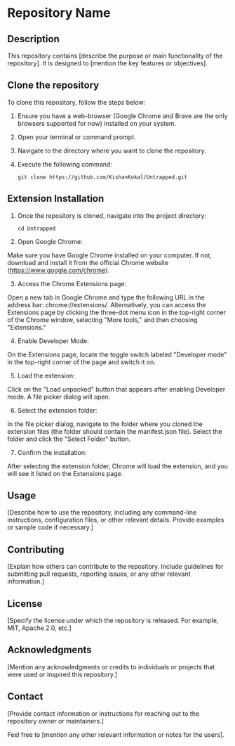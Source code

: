 # Repository Name

## Description

This repository contains [describe the purpose or main functionality of the repository]. It is designed to [mention the key features or objectives].

## Clone the repository

To clone this repository, follow the steps below:

1. Ensure you have a web-browser (Google Chrome and Brave are the only browsers supported for now) installed on your system.
2. Open your terminal or command prompt.
3. Navigate to the directory where you want to clone the repository.
4. Execute the following command:

   ```
   git clone https://github.com/KishanKokal/Untrapped.git
   ```

## Extension Installation

1. Once the repository is cloned, navigate into the project directory:

   ```
   cd Untrapped
   ```

2. Open Google Chrome:

Make sure you have Google Chrome installed on your computer. If not, download and install it from the official Chrome website (https://www.google.com/chrome).

3. Access the Chrome Extensions page:

Open a new tab in Google Chrome and type the following URL in the address bar: chrome://extensions/. Alternatively, you can access the Extensions page by clicking the three-dot menu icon in the top-right corner of the Chrome window, selecting "More tools," and then choosing "Extensions."

4. Enable Developer Mode:

On the Extensions page, locate the toggle switch labeled "Developer mode" in the top-right corner of the page and switch it on.

5. Load the extension:

Click on the "Load unpacked" button that appears after enabling Developer mode. A file picker dialog will open.

6. Select the extension folder:

In the file picker dialog, navigate to the folder where you cloned the extension files (the folder should contain the manifest.json file). Select the folder and click the "Select Folder" button.

7. Confirm the installation:

After selecting the extension folder, Chrome will load the extension, and you will see it listed on the Extensions page.

## Usage

[Describe how to use the repository, including any command-line instructions, configuration files, or other relevant details. Provide examples or sample code if necessary.]

## Contributing

[Explain how others can contribute to the repository. Include guidelines for submitting pull requests, reporting issues, or any other relevant information.]

## License

[Specify the license under which the repository is released. For example, MIT, Apache 2.0, etc.]

## Acknowledgments

[Mention any acknowledgments or credits to individuals or projects that were used or inspired this repository.]

## Contact

[Provide contact information or instructions for reaching out to the repository owner or maintainers.]

Feel free to [mention any other relevant information or notes for the users].
